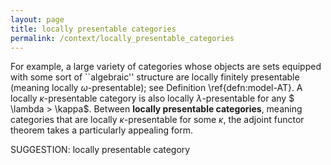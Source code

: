 ```yaml
---
layout: page
title: locally presentable categories
permalink: /context/locally_presentable_categories
---
```

For example, a large variety of categories whose objects are sets equipped with some sort of ``algebraic'' structure are locally finitely presentable (meaning locally $\omega$-presentable); see Definition \ref{defn:model-AT}. A locally $\kappa$-presentable category is also locally $\lambda$-presentable for any $ \lambda > \kappa$. Between **locally presentable categories**, meaning categories that are locally $\kappa$-presentable for some $\kappa$, the adjoint functor theorem takes a particularly appealing form.

SUGGESTION: locally presentable category